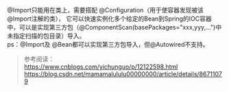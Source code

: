 @Import只能用在类上，需要搭配 @Configuration（用于使容器发现被该@Import注解的类），
它可以快速实例化多个给定的Bean到Spring的IOC容器中，可以是实现第三方包（@ComponentScan(basePackages="xxx,yyy,...")中未指定扫描的包目录）导入。  
ps：@Import及 @Bean都可以实现第三方包导入，但@Autowired不支持。  

> 参考阅读：  
> https://www.cnblogs.com/yichunguo/p/12122598.html  
> https://blog.csdn.net/mamamalululu00000000/article/details/86711079

